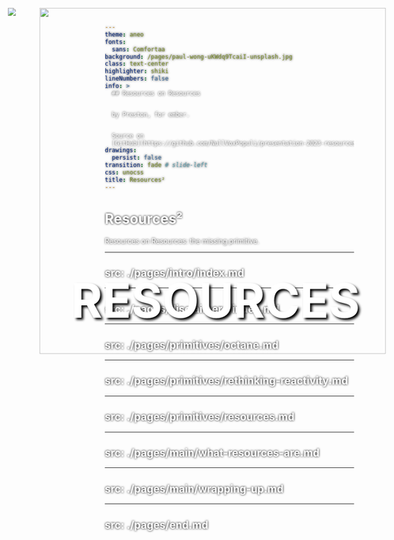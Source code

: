 ```yaml
---
theme: aneo
fonts:
  sans: Comfortaa
background: /pages/paul-wong-uKWdq9TcaiI-unsplash.jpg
class: text-center
highlighter: shiki
lineNumbers: false
info: >
  ## Resources on Resources  


  by Preston, for ember.


  Source on
  [GitHub](https://github.com/NullVoxPopuli/presentation-2023-resources)
drawings:
  persist: false
transition: fade # slide-left
css: unocss
title: Resources²
---
```


<!--
  What was in the CFP?

Details

This talk will briefly cover 
- the reactivity primitives, 
- what problems resources solve, 
- how Octane patterns aren't enough, 
- and how Resources can effectively be used for solving different kinds of problems, 
  and especially beyond the async function use case. 

- Additionally, since resources are a non-core library, 
  it'll be important to mention how easily code-moddable the existing resources are to other implementations, such as from Starbeam.

Notes to hit:
- but Resources give you a nice easy to share thing with your team where they don't need to worry about any of the behavioral or implementation details

- when talking about Octane, be sure to mention how easy it is to integrate with vanilla JS -- one of the easiest frameworks do integrate with vanilla JS

Pitch

Ember Octane is missing primitives, and resources are one such primitive that make dealing working with custom reactive values much easier.

Tools used for making this presentation
- https://sli.dev/
- https://www.the-qrcode-generator.com/

-->

<style>
    * {
         text-shadow: 0px 0px 4px rgb(0, 0, 0);
         color: white;
    }
</style>


# Resources²

Resources on Resources: the missing primitive.

<div v-click style="position: fixed; top: 2rem; left: 2rem;">
  <img src="/pages/bees.gif">
  <h2 style="
    position: fixed; 
    top: 27rem; 
    left: 10rem;
    text-shadow: 4px 4px 5px black;
    font-size: 6rem !important; 
    font-weight: bold;"
    >
  RESOURCES</h2>
</div>

<div v-click style="position: fixed; top: 2rem; left: 6rem;">
    <img style="width: 700px" src="/pages/everything-is-nail.jpeg">
</div>

<div class="abs-br m-6 flex gap-2">
  <a href="https://github.com/NullVoxPopuli/presentation-2023-resources" target="_blank" alt="GitHub"
    class="text-xl slidev-icon-btn opacity-50 !border-none !hover:text-white">
    <carbon-logo-github />
  </a>
</div>

<!--

Hello! 

This is Resources squared, or otherwise 

(hopefully) 

!! click
(bees gif)

!! click
but also, not everything is a nail, nor are resources the hammer.
Resources are more like the metal that we use craft better tools out of.


Before diving in -- a quick introduction of myself 

-->

---
src: ./pages/intro/index.md
---

---
src: ./pages/disclaimers/index.md 
---

---
src: ./pages/primitives/octane.md 
---

---
src: ./pages/primitives/rethinking-reactivity.md 
---

---
src: ./pages/primitives/resources.md 
---

---
src: ./pages/main/what-resources-are.md
---

---
src: ./pages/main/wrapping-up.md
---

---
src: ./pages/end.md
---
